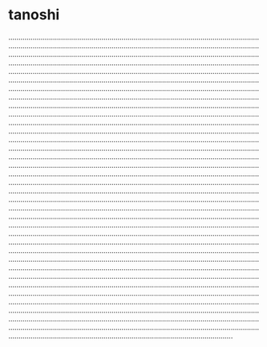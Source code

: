 # tanoshi
...................................................................................................................................................................................................................................................................................................................................................................................................................................................................................................................................................................................................................................................................................................................................................................................................................................................................................................................................................................................................................................................................................................................................................................................................................................................................................................................................................................................................................................................................................................................................................................................................................................................................................................................................................................................................................................................................................................................................................................................................................................................................................................................................................................................................................................................................................................................................................................................................................................................................................................................................................................................................................................................................................................................................................................................................................................................................................................................................................................................................................................................................................................................................................................................................................................................................................................................................................................................................................................................................................................................................................................................................................................................................................................................................................................................................................................................................................................................................................................................................................................................................................................................................................................................................................................................................................................................................................................................................................................................................................................................................................................................................................................